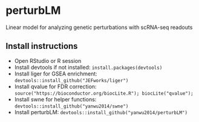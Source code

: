 # perturbLM
Linear model for analyzing genetic perturbations with scRNA-seq readouts

## Install instructions
* Open RStudio or R session
* Install devtools if not installed: `install.packages(devtools)`
* Install liger for GSEA enrichment: `devtools::install_github("JEFworks/liger")`
* Install qvalue for FDR correction: `source("https://bioconductor.org/biocLite.R"); biocLite("qvalue");`
* Install swne for helper functions: `devtools::install_github("yanwu2014/swne")`
* Install perturbLM: `devtools::install_github("yanwu2014/perturbLM")`
